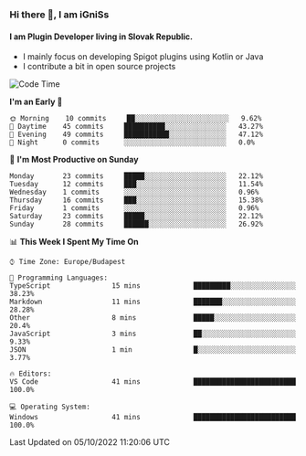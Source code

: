 ### Hi there 👋, I am iGniSs

#### I am Plugin Developer living in Slovak Republic.
- I mainly focus on developing Spigot plugins using Kotlin or Java
- I contribute a bit in open source projects

<!--START_SECTION:waka-->
![Code Time](http://img.shields.io/badge/Code%20Time-923%20hrs%2049%20mins-blue)

**I'm an Early 🐤** 

```text
🌞 Morning    10 commits     ██░░░░░░░░░░░░░░░░░░░░░░░   9.62% 
🌆 Daytime    45 commits     ██████████░░░░░░░░░░░░░░░   43.27% 
🌃 Evening    49 commits     ███████████░░░░░░░░░░░░░░   47.12% 
🌙 Night      0 commits      ░░░░░░░░░░░░░░░░░░░░░░░░░   0.0%

```
📅 **I'm Most Productive on Sunday** 

```text
Monday       23 commits     █████░░░░░░░░░░░░░░░░░░░░   22.12% 
Tuesday      12 commits     ███░░░░░░░░░░░░░░░░░░░░░░   11.54% 
Wednesday    1 commits      ░░░░░░░░░░░░░░░░░░░░░░░░░   0.96% 
Thursday     16 commits     ███░░░░░░░░░░░░░░░░░░░░░░   15.38% 
Friday       1 commits      ░░░░░░░░░░░░░░░░░░░░░░░░░   0.96% 
Saturday     23 commits     █████░░░░░░░░░░░░░░░░░░░░   22.12% 
Sunday       28 commits     ██████░░░░░░░░░░░░░░░░░░░   26.92%

```


📊 **This Week I Spent My Time On** 

```text
⌚︎ Time Zone: Europe/Budapest

💬 Programming Languages: 
TypeScript               15 mins             █████████░░░░░░░░░░░░░░░░   38.23% 
Markdown                 11 mins             ███████░░░░░░░░░░░░░░░░░░   28.28% 
Other                    8 mins              █████░░░░░░░░░░░░░░░░░░░░   20.4% 
JavaScript               3 mins              ██░░░░░░░░░░░░░░░░░░░░░░░   9.33% 
JSON                     1 min               █░░░░░░░░░░░░░░░░░░░░░░░░   3.77%

🔥 Editors: 
VS Code                  41 mins             █████████████████████████   100.0%

💻 Operating System: 
Windows                  41 mins             █████████████████████████   100.0%

```


 Last Updated on 05/10/2022 11:20:06 UTC
<!--END_SECTION:waka-->